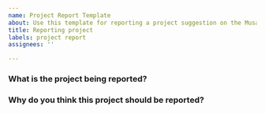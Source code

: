 ```yaml
---
name: Project Report Template
about: Use this template for reporting a project suggestion on the Musa website
title: Reporting project
labels: project report
assignees: ''

---
```


### What is the project being reported?
<!--💡 Tip: You can copy the project text using the button at the top right corner of the card. -->
<!-- Example: "Going Berserk" -->

### Why do you think this project should be reported?
<!-- Example: This project incites violence. -->
